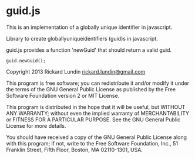 guid.js
======
This is an implementation of a globally unique identifier in javascript.

Library to create globallyuniqueidentifiers (guid)s in javascript.

guid.js provides a function 'newGuid' that should return a valid guid.

```
guid.newGuid();
```

Copyright 2013 Rickard Lundin <rickard.lundin@gmail.com> 

This program is free software; you can redistribute it and/or
modify it under the terms of the GNU General Public License
as published by the Free Software Foundation version 2
or MIT License.

This program is distributed in the hope that it will be useful,
but WITHOUT ANY WARRANTY; without even the implied warranty of
MERCHANTABILITY or FITNESS FOR A PARTICULAR PURPOSE.  See the
GNU General Public License for more details.

You should have received a copy of the GNU General Public License
along with this program; if not, write to the Free Software
Foundation, Inc., 51 Franklin Street, Fifth Floor, Boston, MA  02110-1301, USA.